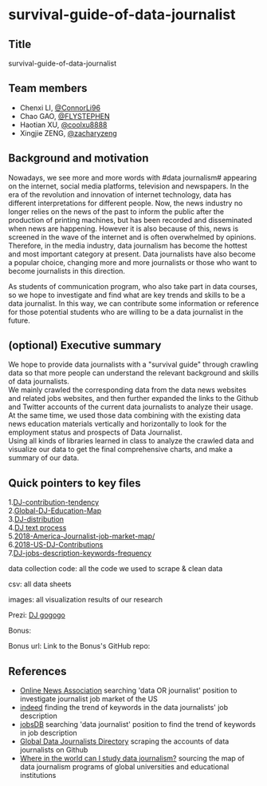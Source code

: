 # survival-guide-of-data-journalist
  
## Title
survival-guide-of-data-journalist

## Team members
- Chenxi LI, [@ConnorLi96](https://github.com/ConnorLi96)
- Chao GAO, [@FLYSTEPHEN](https://github.com/FLYSTEPHEN)
- Haotian XU, [@coolxu8888](https://github.com/coolxu8888)
- Xingjie ZENG, [@zacharyzeng](https://github.com/zacharyzeng)
## Background and motivation
Nowadays, we see more and more words with #data journalism# appearing on the internet, social media platforms, television and newspapers. In the era of the revolution and innovation of internet technology, data has different interpretations for different people. Now, the news industry no longer relies on the news of the past to inform the public after the production of printing machines, but has been recorded and disseminated when news are happening. However it is also because of this, news is screened in the wave of the internet and is often overwhelmed by opinions. Therefore, in the media industry, data journalism has become the hottest and most important category at present. Data journalists have also become a popular choice, changing more and more journalists or those who want to become journalists in this direction.
  
As students of communication program, who also take part in data courses, so we hope to investigate and find what are key trends and skills to be a data journalist. In this way, we can contribute some information or reference for those potential students who are willing to be a data journalist in the future.
  
## (optional) Executive summary
We hope to provide data journalists with a "survival guide" through crawling data so that more people can understand the relevant background and skills of data journalists.  
We mainly crawled the corresponding data from the data news websites and related jobs websites, and then further expanded the links to the Github and Twitter accounts of the current data journalists to analyze their usage. At the same time, we used those data combining with the existing data news education materials vertically and horizontally to look for the employment status and prospects of Data Journalist.  
Using all kinds of libraries learned in class to analyze the crawled data and visualize our data to get the final comprehensive charts, and make a summary of our data.  

## Quick pointers to key files
1.[DJ-contribution-tendency](https://github.com/ConnorLi96/survival-guide-of-data-journalist/blob/master/1%20DJ-contribution-tendency/DJ-contribution-tendency-line%26area.ipynb)  
2.[Global-DJ-Education-Map](https://github.com/ConnorLi96/survival-guide-of-data-journalist/blob/master/2%20Global-DJ-Education-Map/Global-DJ-Education-Map.ipynb)  
3.[DJ-distribution](https://github.com/ConnorLi96/survival-guide-of-data-journalist/blob/master/3%20DJ-distribution/DJ-distribution.ipynb)  
4.[DJ text process](https://github.com/ConnorLi96/survival-guide-of-data-journalist/blob/master/4%20DJ%20text%20process/Word%20CLoud%20%26%20Count.ipynb)  
5.[2018-America-Journalist-job-market-map/](https://github.com/ConnorLi96/survival-guide-of-data-journalist/blob/master/others/2018-America-Journalist-job-market-map/U.S-Journalism-Employment-Market.ipynb)  
6.[2018-US-DJ-Contributions](https://github.com/ConnorLi96/survival-guide-of-data-journalist/blob/master/others/2018-US-DJ-Contributions/Contribution%20Analysis%20In%20US.ipynb)  
7.[DJ-jobs-description-keywords-frequency](https://github.com/ConnorLi96/survival-guide-of-data-journalist/blob/master/others/DJ-jobs-description-keywords-frequency/jobs-description-analysis.ipynb)  

data collection code: all the code we used to scrape & clean data

csv: all data sheets

images: all visualization results of our research

Prezi: [DJ gogogo](https://prezi.com/view/wUc3wyvCLEMqya7l2rJX/)

Bonus:

Bonus url: 
Link to the Bonus's GitHub repo: 

## References
- [Online News Association](https://careers.journalists.org/jobs/?keywords=data+OR+journalist&page=1)
searching 'data OR journalist' position to investigate journalist job market of the US  
- [indeed](https://www.indeed.com/jobs?q=Data+Journalist+Internship&start=10)
finding the trend of keywords in the data journalists' job description  
- [jobsDB](https://hk.jobsdb.com/hk/search-jobs/data-journalist/1)
searching 'data journalist' position to find the trend of keywords in job description  
- [Global Data Journalists Directory](http://jplusplus.github.io/global-directory/)
scraping the accounts of data journalists on Github  
- [Where in the world can I study data journalism?](https://medium.com/ucd-ischool/where-in-the-world-can-i-study-data-journalism-44c006e55ea5)
sourcing the map of data journalism programs of global universities and educational institutions
